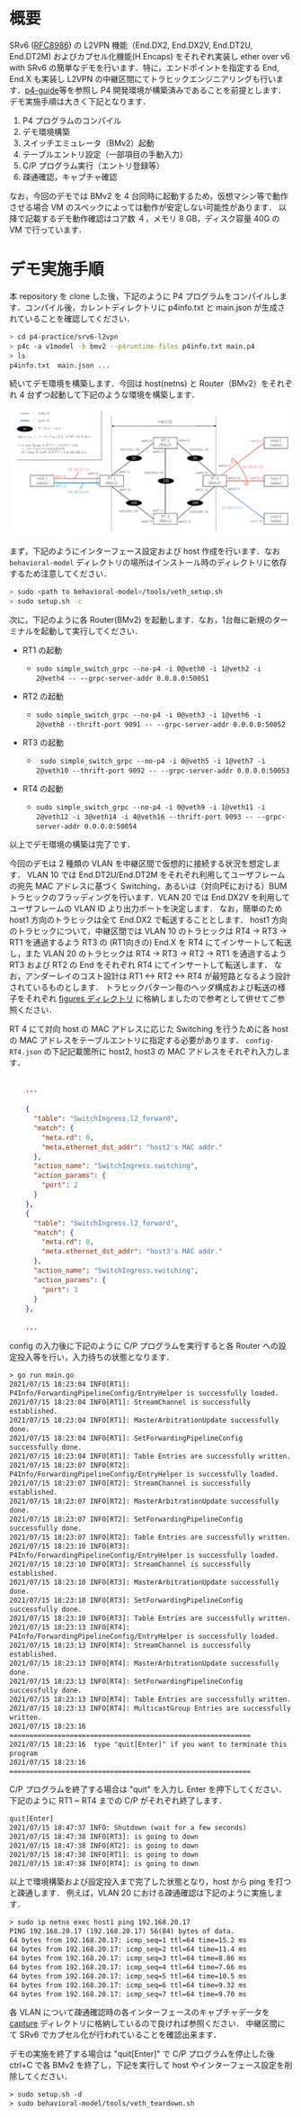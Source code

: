 # 概要

SRv6 ([RFC8986](https://datatracker.ietf.org/doc/html/rfc8986)) の L2VPN 機能（End.DX2, End.DX2V, End.DT2U, End.DT2M) およびカプセル化機能(H.Encaps) をそれぞれ実装し ether over v6 with SRv6 の簡単なデモを行います．特に，エンドポイントを指定する End, End.X も実装し L2VPN の中継区間にてトラヒックエンジニアリングも行います．[p4-guide](https://github.com/jafingerhut/p4-guide)等を参照し P4 開発環境が構築済みであることを前提とします．デモ実施手順は大きく下記となります．

1. P4 プログラムのコンパイル
2. デモ環境構築
3. スイッチエミュレータ（BMv2）起動
4. テーブルエントリ設定（一部項目の手動入力）
5. C/P プログラム実行（エントリ登録等）
6. 疎通確認，キャプチャ確認

なお，今回のデモでは BMv2 を 4 台同時に起動するため，仮想マシン等で動作させる場合 VM のスペックによっては動作が安定しない可能性があります．
以降で記載するデモ動作確認はコア数 ４，メモリ 8 GB，ディスク容量 40G の VM で行っています．

# デモ実施手順

本 repository を clone した後，下記のように P4 プログラムをコンパイルします．コンパイル後，カレントディレクトリに p4info.txt と main.json が生成されていることを確認してください．

```sh
> cd p4-practice/srv6-l2vpn
> p4c -a v1model -b bmv2 --p4runtime-files p4info.txt main.p4
> ls
p4info.txt  main.json ...
```

続いてデモ環境を構築します．今回は host(netns) と Router（BMv2）をそれぞれ 4 台ずつ起動して下記のような環境を構築します．

![パワポでネットワーク構成図作って添付](./figures/network_overview.PNG)

まず，下記のようにインターフェース設定および host 作成を行います．なお ```behavioral-model``` ディレクトリの場所はインストール時のディレクトリに依存するため注意してください．

```sh
> sudo <path to behavioral-model>/tools/veth_setup.sh
> sudo setup.sh -c
```

次に，下記のように各 Router(BMv2) を起動します．なお，1台毎に新規のターミナルを起動して実行してください．

- RT1 の起動
  - ```sudo simple_switch_grpc --no-p4 -i 0@veth0 -i 1@veth2 -i 2@veth4 -- --grpc-server-addr 0.0.0.0:50051```

- RT2 の起動
  - ```sudo simple_switch_grpc --no-p4 -i 0@veth3 -i 1@veth6 -i 2@veth8 --thrift-port 9091 -- --grpc-server-addr 0.0.0.0:50052```

- RT3 の起動
  - ``` sudo simple_switch_grpc --no-p4 -i 0@veth5 -i 1@veth7 -i 2@veth10 --thrift-port 9092 -- --grpc-server-addr 0.0.0.0:50053```

- RT4 の起動
  - ```sudo simple_switch_grpc --no-p4 -i 0@veth9 -i 1@veth11 -i 2@veth12 -i 3@veth14 -i 4@veth16 --thrift-port 9093 -- --grpc-server-addr 0.0.0.0:50054```

以上でデモ環境の構築は完了です．

今回のデモは 2 種類の VLAN を中継区間で仮想的に接続する状況を想定します．
VLAN 10 では End.DT2U/End.DT2M をそれぞれ利用してユーザフレームの宛先 MAC アドレスに基づく Switching，あるいは（対向PEにおける）BUM トラヒックのフラッディングを行います．VLAN 20 では End.DX2V を利用してユーザフレームの VLAN ID より出力ポートを決定します．
なお，簡単のため host1 方向のトラヒックは全て End.DX2 で転送することとします．
host1 方向のトラヒックについて，中継区間では VLAN 10 のトラヒックは RT4 -> RT3 -> RT1 を通過するよう RT3 の (RT1向きの) End.X を RT4 にてインサートして転送し，また VLAN 20 のトラヒックは RT4 -> RT3 -> RT2 -> RT1 を通過するよう RT3 および RT2 の End をそれぞれ RT4 にてインサートして転送します．
なお，アンダーレイのコスト設計は RT1 <-> RT2 <-> RT4 が最短路となるよう設計されているものとします．
トラヒックパターン毎のヘッダ構成および転送の様子をそれぞれ [figures ディレクトリ](./figures) に格納しましたので参考として併せてご参照ください．

RT 4 にて対向 host の MAC アドレスに応じた Switching を行うために各 host の MAC アドレスをテーブルエントリに指定する必要があります．
```config-RT4.json``` の下記記載箇所に host2, host3 の MAC アドレスをそれぞれ入力します．

```json:config-RT4.json

    ...

    {
      "table": "SwitchIngress.l2_forward",
      "match": {
        "meta.rd": 0,
        "meta.ethernet_dst_addr": "host2's MAC addr."
      },
      "action_name": "SwitchIngress.switching",
      "action_params": {
        "port": 2
      }
    },
    {
      "table": "SwitchIngress.l2_forward",
      "match": {
        "meta.rd": 0,
        "meta.ethernet_dst_addr": "host3's MAC addr."
      },
      "action_name": "SwitchIngress.switching",
      "action_params": {
        "port": 3
      }
    },

    ...
```

config の入力後に下記のように C/P プログラムを実行すると各 Router への設定投入等を行い，入力待ちの状態となります．

```
> go run main.go
2021/07/15 18:23:04 INFO[RT1]: P4Info/ForwardingPipelineConfig/EntryHelper is successfully loaded.
2021/07/15 18:23:04 INFO[RT1]: StreamChannel is successfully established.
2021/07/15 18:23:04 INFO[RT1]: MasterArbitrationUpdate successfully done.
2021/07/15 18:23:04 INFO[RT1]: SetForwardingPipelineConfig successfully done.
2021/07/15 18:23:04 INFO[RT1]: Table Entries are successfully written.
2021/07/15 18:23:07 INFO[RT2]: P4Info/ForwardingPipelineConfig/EntryHelper is successfully loaded.
2021/07/15 18:23:07 INFO[RT2]: StreamChannel is successfully established.
2021/07/15 18:23:07 INFO[RT2]: MasterArbitrationUpdate successfully done.
2021/07/15 18:23:07 INFO[RT2]: SetForwardingPipelineConfig successfully done.
2021/07/15 18:23:07 INFO[RT2]: Table Entries are successfully written.
2021/07/15 18:23:10 INFO[RT3]: P4Info/ForwardingPipelineConfig/EntryHelper is successfully loaded.
2021/07/15 18:23:10 INFO[RT3]: StreamChannel is successfully established.
2021/07/15 18:23:10 INFO[RT3]: MasterArbitrationUpdate successfully done.
2021/07/15 18:23:10 INFO[RT3]: SetForwardingPipelineConfig successfully done.
2021/07/15 18:23:10 INFO[RT3]: Table Entries are successfully written.
2021/07/15 18:23:13 INFO[RT4]: P4Info/ForwardingPipelineConfig/EntryHelper is successfully loaded.
2021/07/15 18:23:13 INFO[RT4]: StreamChannel is successfully established.
2021/07/15 18:23:13 INFO[RT4]: MasterArbitrationUpdate successfully done.
2021/07/15 18:23:13 INFO[RT4]: SetForwardingPipelineConfig successfully done.
2021/07/15 18:23:13 INFO[RT4]: Table Entries are successfully written.
2021/07/15 18:23:13 INFO[RT4]: MulticastGroup Entries are successfully written.
2021/07/15 18:23:16 ============================================================
2021/07/15 18:23:16  type "quit[Enter]" if you want to terminate this program 
2021/07/15 18:23:16 ============================================================
```

C/P プログラムを終了する場合は "quit" を入力し Enter を押下してください．
下記のように RT1 ~ RT4 までの C/P がそれぞれ終了します．

```
quit[Enter]
2021/07/15 18:47:37 INFO: Shutdown (wait for a few seconds)
2021/07/15 18:47:38 INFO[RT3]: is going to down
2021/07/15 18:47:38 INFO[RT2]: is going to down
2021/07/15 18:47:38 INFO[RT1]: is going to down
2021/07/15 18:47:38 INFO[RT4]: is going to down
```

以上で環境構築および設定投入まで完了した状態となり，host から ping を打つと疎通します．
例えば，VLAN 20 における疎通確認は下記のように実施します．

```
> sudo ip netns exec host1 ping 192.168.20.17
PING 192.168.20.17 (192.168.20.17) 56(84) bytes of data.
64 bytes from 192.168.20.17: icmp_seq=1 ttl=64 time=15.2 ms
64 bytes from 192.168.20.17: icmp_seq=2 ttl=64 time=11.4 ms
64 bytes from 192.168.20.17: icmp_seq=3 ttl=64 time=8.86 ms
64 bytes from 192.168.20.17: icmp_seq=4 ttl=64 time=7.66 ms
64 bytes from 192.168.20.17: icmp_seq=5 ttl=64 time=10.5 ms
64 bytes from 192.168.20.17: icmp_seq=6 ttl=64 time=9.32 ms
64 bytes from 192.168.20.17: icmp_seq=7 ttl=64 time=9.70 ms
```

各 VLAN について疎通確認時の各インターフェースのキャプチャデータを [capture](./capture) ディレクトリに格納しているので良ければ参照ください．
中継区間にて SRv6 でカプセル化が行われていることを確認出来ます．

デモの実施を終了する場合は "quit\[Enter\]" で C/P プログラムを停止した後 ctrl+C で各 BMv2 を終了し，下記を実行して host やインターフェース設定を削除してください．

```
> sudo setup.sh -d
> sudo behavioral-model/tools/veth_teardown.sh
```

<!--

# 制約事項

今回の実装では host2 と host3 間での疎通性がありません．これは host2 or host3 発のパケットが対地宛かどうか（ = SRv6 でカプセル化して対地まで転送すべきか，あるいは自身の保持する L2 table に基づいて switching すべきか）を判別出来ないため，特定の VLAN からの着パケットを SRv6 でカプセル化して対向 CE まで転送する実装としているためです．まず L2 table で switching して hit しなければカプセル化して転送，という実装も考えましたが，同一のパイプライン処理（例：Ingress 処理）の内部では table を一度しか適用出来ないため，カプセル化する前に switching 判定を行うと End.DT2U の場合（```srv6_func.appliy()``` 以後に switching 判定を行う場合）と矛盾するため実装が出来ませんでした,,,,,

-->